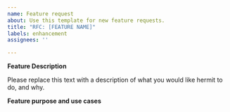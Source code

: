 ```yaml
---
name: Feature request
about: Use this template for new feature requests.
title: "RFC: [FEATURE NAME]"
labels: enhancement
assignees: ''

---
```


**Feature Description**

Please replace this text with a description of what you would like hermit to do, and why.

**Feature purpose and use cases**
